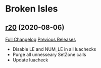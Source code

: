 # <DBM> Broken Isles

## [r20](https://github.com/DeadlyBossMods/DBM-Legion/tree/r20) (2020-08-06)
[Full Changelog](https://github.com/DeadlyBossMods/DBM-Legion/compare/r19...r20) [Previous Releases](https://github.com/DeadlyBossMods/DBM-Legion/releases)

- Disable LE and NUM\_LE in all luachecks  
- Purge all unnesseary SetZone calls  
- Update luacheck  
